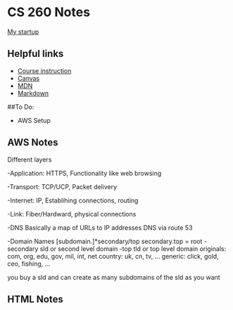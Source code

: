 # CS 260 Notes

[My startup](https://simon.cs260.click)

## Helpful links

- [Course instruction](https://github.com/webprogramming260)
- [Canvas](https://byu.instructure.com)
- [MDN](https://developer.mozilla.org)
- [Markdown](https://docs.github.com/en/get-started/writing-on-github/getting-started-with-writing-and-formatting-on-github/basic-writing-and-formatting-syntax)

##To Do:

- AWS Setup

## AWS Notes

Different layers

-Application:
HTTPS, Functionality like web browsing

-Transport:
TCP/UCP, Packet delivery

-Internet:
IP, Establihing connections, routing

-Link:
Fiber/Hardward, physical connections

-DNS
Basically a map of URLs to IP addresses
DNS via route 53

-Domain Names
\[subdomain.\]\*secondary/top
secondary.top = root
-secondary
sld or second level domain
-top
tld or top level domain
originals: com, org, edu, gov, mil, int, net
country: uk, cn, tv, ...
generic: click, gold, ceo, fishing, ...





you buy a sld and can create as many subdomains of the sld as you want

## HTML Notes

